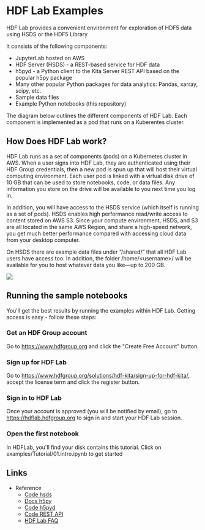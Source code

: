 # HDF Lab Examples

HDF Lab provides a convenient environment for exploration of HDF5 data using HSDS or the HDF5 Library

It consists of the following components:

* JupyterLab hosted on AWS
* HDF Server (HSDS) - a REST-based service for HDF data
* h5pyd - a Python client to the Kita Server REST API based on the popular h5py package
* Many other popular Python packages for data analytics: Pandas, xarray, scipy, etc.
* Sample data files
* Example Python notebooks (this repository)

The diagram below outlines the different components of HDF Lab.  Each component is implemented as a pod that runs on a Kuberentes cluster.

## How Does HDF Lab work?

HDF Lab runs as a set of components (pods) on a Kubernetes cluster in AWS. When a user signs into HDF Lab, they are authenticated using their HDF Group credentials, then a new pod is spun up that will host their virtual computing environment. Each user pod is linked with a virtual disk drive of 10 GB that can be used to store notebooks, code, or data files. Any information you store on the drive will be available to you next time you log in.

In addition, you will have access to the HSDS service (which itself is running as a set of pods). HSDS enables high performance read/write access to content stored on AWS S3. Since your compute environment, HSDS, and S3 are all located in the same AWS Region, and share a high-speed network, you get much better performance compared with accessing cloud data from your desktop computer.

On HSDS there are example data files under “/shared/” that all HDF Lab users have access too. In addition, the folder /home/&lt;username&gt;/ will be available for you to host whatever data you like—up to 200 GB.

<img src="https://www.hdfgroup.org/wp-content/uploads/2021/11/hdflab.png">

## Running the sample notebooks

You'll get the best results by running the examples within HDF Lab.  Getting access is easy - follow these steps:

### Get an HDF Group account

Go to <https://www.hdfgroup.org> and click the "Create Free Account" button.

### Sign up for HDF Lab

Go to <https://www.hdfgroup.org/solutions/hdf-kita/sign-up-for-hdf-kita/>, accept the license term and click the 
register button.

### Sign in to HDF Lab

Once your account is approved (you will be notified by email), go to <https://hdflab.hdfgroup.org> to sign in and start your HDF Lab session.

### Open the first notebook

In HDFLab, you'll find your disk contains this tutorial.  Click on examples/Tutorial/01.intro.ipynb to get started
 
## Links

*  Reference
    *  [Code hsds](https://github.com/HDFGroup/hsds)
    *  [Docs  h5py](http://docs.h5py.org/en/latest/index.html)
    *  [Code h5pyd](https://github.com/HDFGroup/h5pyd)
    *  [Code REST API](https://github.com/HDFGroup/hdf-rest-api)
    *   [HDF Lab FAQ](https://portal.hdfgroup.org/display/KITA/HDF+Lab+Frequently+Asked+Questions)
     


